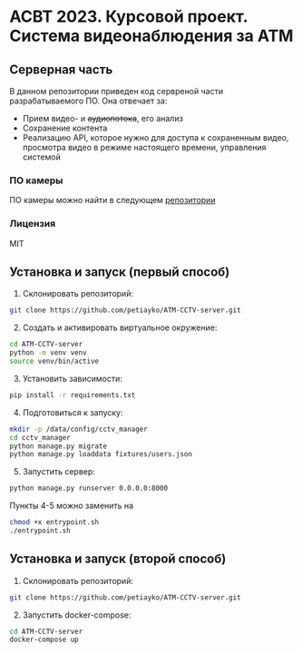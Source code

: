 # АСВТ 2023. Курсовой проект. Система видеонаблюдения за АТМ

## Серверная часть

В данном репозитории приведен код сервреной части разрабатываемого ПО. Она отвечает за:

* Прием видео- и ~~аудиопотока~~, его анализ
* Сохранение контента
* Реализацию API, которое нужно для доступа к сохраненным видео, просмотра видео в режиме настоящего времени, управления
  системой

### ПО камеры

ПО камеры можно найти в следующем [репозитории](https://github.com/petiayko/ATM-CCTV-camera-soft)

### Лицензия

MIT

## Установка и запуск (первый способ)

1. Склонировать репозиторий:

``` bash
git clone https://github.com/petiayko/ATM-CCTV-server.git
```

2. Создать и активировать виртуальное окружение:

``` bash
cd ATM-CCTV-server
python -m venv venv
source venv/bin/active
```

3. Установить зависимости:

``` bash
pip install -r requirements.txt
```

4. Подготовиться к запуску:

``` bash
mkdir -p /data/config/cctv_manager
cd cctv_manager
python manage.py migrate
python manage.py loaddata fixtures/users.json
```

5. Запустить сервер:

``` bash
python manage.py runserver 0.0.0.0:8000
```

Пункты 4-5 можно заменить на

``` bash
chmod +x entrypoint.sh
./entrypoint.sh
```

## Установка и запуск (второй способ)

1. Склонировать репозиторий:

``` bash
git clone https://github.com/petiayko/ATM-CCTV-server.git
```

2. Запустить docker-compose:

``` bash
cd ATM-CCTV-server
docker-compose up 
```